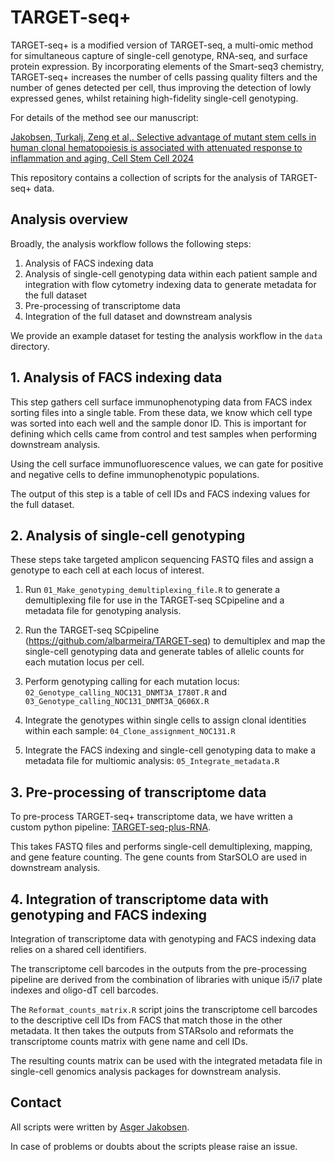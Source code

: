 # TARGET-seq+

TARGET-seq+ is a modified version of TARGET-seq, a multi-omic method for simultaneous capture of single-cell genotype, RNA-seq, and surface protein expression. By incorporating elements of the Smart-seq3 chemistry, TARGET-seq+ increases the number of cells passing quality filters and the number of genes detected per cell, thus improving the detection of lowly expressed genes, whilst retaining high-fidelity single-cell genotyping. 

For details of the method see our manuscript:

[Jakobsen, Turkalj, Zeng et al,. Selective advantage of mutant stem cells in human clonal hematopoiesis is associated with attenuated response to inflammation and aging, Cell Stem Cell 2024](https://doi.org/10.1016/j.stem.2024.05.010)

This repository contains a collection of scripts for the analysis of TARGET-seq+ data.

## Analysis overview

Broadly, the analysis workflow follows the following steps:
1.	Analysis of FACS indexing data
2.	Analysis of single-cell genotyping data within each patient sample and integration with flow cytometry indexing data to generate metadata for the full dataset
3.	Pre-processing of transcriptome data
4.	Integration of the full dataset and downstream analysis

We provide an example dataset for testing the analysis workflow in the `data` directory.

## 1. Analysis of FACS indexing data

This step gathers cell surface immunophenotyping data from FACS index sorting files into a single table. 
From these data, we know which cell type was sorted into each well and the sample donor ID. This is important for defining which cells came from control and test samples when performing downstream analysis.

Using the cell surface immunofluorescence values, we can gate for positive and negative cells to define immunophenotypic populations.

The output of this step is a table of cell IDs and FACS indexing values for the full dataset.

## 2. Analysis of single-cell genotyping

These steps take targeted amplicon sequencing FASTQ files and assign a genotype to each cell at each locus of interest.

1. Run `01_Make_genotyping_demultiplexing_file.R` to generate a demultiplexing file for use in the TARGET-seq SCpipeline and a metadata file for genotyping analysis.

2. Run the TARGET-seq SCpipeline (https://github.com/albarmeira/TARGET-seq) to demultiplex and map the single-cell genotyping data and generate tables of allelic counts for each mutation locus per cell. 

3. Perform genotyping calling for each mutation locus: `02_Genotype_calling_NOC131_DNMT3A_I780T.R` and `03_Genotype_calling_NOC131_DNMT3A_Q606X.R`

4. Integrate the genotypes within single cells to assign clonal identities within each sample: `04_Clone_assignment_NOC131.R`

5. Integrate the FACS indexing and single-cell genotyping data to make a metadata file for multiomic analysis: `05_Integrate_metadata.R`

## 3. Pre-processing of transcriptome data

To pre-process TARGET-seq+ transcriptome data, we have written a custom python pipeline: [TARGET-seq-plus-RNA](https://github.com/asgerjakobsen/TARGET-seq-plus-RNA). 

This takes FASTQ files and performs single-cell demultiplexing, mapping, and gene feature counting. The gene counts from StarSOLO are used in downstream analysis.

## 4. Integration of transcriptome data with genotyping and FACS indexing

Integration of transcriptome data with genotyping and FACS indexing data relies on a shared cell identifiers. 

The transcriptome cell barcodes in the outputs from the pre-processing pipeline are derived from the combination of libraries with unique i5/i7 plate indexes and oligo-dT cell barcodes.

The `Reformat_counts_matrix.R` script joins the transcriptome cell barcodes to the descriptive cell IDs from FACS that match those in the other metadata. It then takes the outputs from STARsolo and reformats the transcriptome counts matrix with gene name and cell IDs. 

The resulting counts matrix can be used with the integrated metadata file in single-cell genomics analysis packages for downstream analysis.

## Contact

All scripts were written by [Asger Jakobsen](https://www.imm.ox.ac.uk/people/asger-jakobsen). 

In case of problems or doubts about the scripts please raise an issue.

